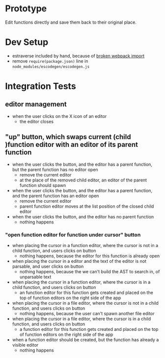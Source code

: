 # Prototype

Edit functions directly and save them back to their original place.

# Dev Setup

* estraverse included by hand, because of [broken webpack import](https://github.com/estools/estraverse/issues/50 )
* remove `require(package.json)` line in `node_modules/escodegen/escodegen.js`

# Integration Tests

## editor management

* when the user clicks on the X icon of an editor
    * the editor closes

## "up" button, which swaps current (child )function editor with an editor of its parent function

* when the user clicks the button, and the editor has a parent function, but the parent function has no editor open
    * remove the current editor
    * at the place of the removed child editor, an editor of the parent function should spawn
* when the user clicks the button, and the editor has a parent function, and the parent function has an editor open
    * remove the current editor
    * parent function editor moves at the list position of the closed child editor
* when the user clicks the button, and the editor has no parent function
    * nothing happens

### "open function editor for function under cursor" button

* when placing the cursor in a function editor, where the cursor is not in a child function, and users clicks on button
    * nothing happens, because the editor for this function is already open
* when placing the cursor in a editor and the text of the editor is not parsable, and user clicks on button
    * nothing happens, because the we can't build the AST to search in, of unparsable text
* when placing the cursor in a function editor, where the cursor is in a child function, and users clicks on button
    * an function editor for this function gets created and placed on the top of function editors on the right side of the app
* when placing the cursor in a file editor, where the cursor is not in a child function, and users clicks on button
    * nothing happens, because the user can't spawn another file editor
* when placing the cursor in a file editor, where the cursor is in a child function, and users clicks on button
    * a function editor for this function gets created and placed on the top of function editors on the right side of the app
* when a function editor should be created, but the function has already a visible editor
    * nothing happens
